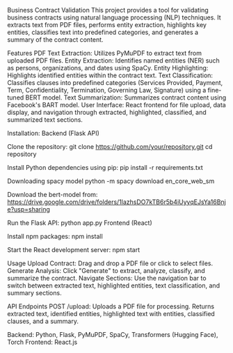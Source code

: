 Business Contract Validation
This project provides a tool for validating business contracts using natural language processing (NLP) techniques. It extracts text from PDF files, performs entity extraction, highlights key entities, classifies text into predefined categories, and generates a summary of the contract content.

Features
PDF Text Extraction: Utilizes PyMuPDF to extract text from uploaded PDF files.
Entity Extraction: Identifies named entities (NER) such as persons, organizations, and dates using SpaCy.
Entity Highlighting: Highlights identified entities within the contract text.
Text Classification: Classifies clauses into predefined categories (Services Provided, Payment, Term, Confidentiality, Termination, Governing Law, Signature) using a fine-tuned BERT model.
Text Summarization: Summarizes contract content using Facebook's BART model.
User Interface: React frontend for file upload, data display, and navigation through extracted, highlighted, classified, and summarized text sections.

Installation:
Backend (Flask API)

Clone the repository:
git clone https://github.com/your/repository.git
cd repository

Install Python dependencies using pip:
pip install -r requirements.txt

Downloading spacy model
python -m spacy download en_core_web_sm

Download the bert-model from:
https://drive.google.com/drive/folders/1lazhsDO7kTB6r5b4iUyyqEJsYa16Bnje?usp=sharing

Run the Flask API:
python app.py
Frontend (React)

Install npm packages:
npm install

Start the React development server:
npm start

Usage
Upload Contract: Drag and drop a PDF file or click to select files.
Generate Analysis: Click "Generate" to extract, analyze, classify, and summarize the contract.
Navigate Sections: Use the navigation bar to switch between extracted text, highlighted entities, text classification, and summary sections.

API Endpoints
POST /upload: Uploads a PDF file for processing. Returns extracted text, identified entities, highlighted text with entities, classified clauses, and a summary.

Backend: Python, Flask, PyMuPDF, SpaCy, Transformers (Hugging Face), Torch
Frontend: React.js



